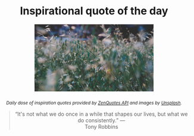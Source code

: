 
<div align="center">

# Inspirational quote of the day

<img src="./data/photo.jpeg" alt="Beautiful nature photo" width="320" height="180">

<sub><i>Daily dose of inspiration quotes provided by [ZenQuotes API](https://zenquotes.io/) and images by [Unsplash](https://unsplash.com/).</i></sub>


<blockquote>&ldquo;It's not what we do once in a while that shapes our lives, but what we do consistently.&rdquo; &mdash; <footer>Tony Robbins</footer></blockquote>

</div>
